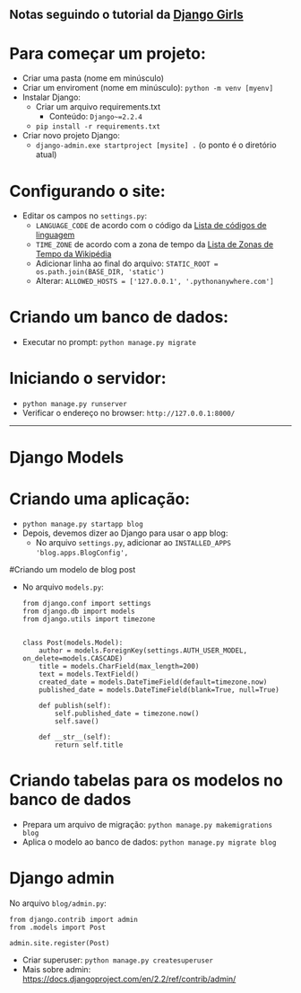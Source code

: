 ## Notas seguindo o tutorial da [Django Girls](https://djangogirls.org/)

# Para começar um projeto:

- Criar uma pasta (nome em minúsculo)
- Criar um enviroment (nome em minúsculo): `python -m venv [myenv]`
- Instalar Django:
   - Criar um arquivo requirements.txt
      - Conteúdo: `Django~=2.2.4`
   - `pip install -r requirements.txt`
- Criar novo projeto Django:
   - `django-admin.exe startproject [mysite] .` (o ponto é o diretório atual)
   
# Configurando o site:

- Editar os campos no `settings.py`:
  - `LANGUAGE_CODE` de acordo com o código da [Lista de códigos de linguagem](https://docs.djangoproject.com/en/2.2/ref/settings/#language-code])
  - `TIME_ZONE` de acordo com a zona de tempo da [Lista de Zonas de Tempo da Wikipédia](https://en.wikipedia.org/wiki/List_of_tz_database_time_zones)   
  - Adicionar linha ao final do arquivo: `STATIC_ROOT = os.path.join(BASE_DIR, 'static')`
  - Alterar: `ALLOWED_HOSTS = ['127.0.0.1', '.pythonanywhere.com']`
  
# Criando um banco de dados:
  - Executar no prompt: `python manage.py migrate`

# Iniciando o servidor:
  - `python manage.py runserver`
  - Verificar o endereço no browser: `http://127.0.0.1:8000/`
  
  ------
  
  # Django Models
  # Criando uma aplicação:
  
  - `python manage.py startapp blog`
  - Depois, devemos dizer ao Django para usar o app blog:
    - No arquivo `settings.py`, adicionar ao `INSTALLED_APPS` `'blog.apps.BlogConfig',`

#Criando um modelo de blog post

- No arquivo `models.py`:
  ```
  from django.conf import settings
  from django.db import models
  from django.utils import timezone


  class Post(models.Model):
      author = models.ForeignKey(settings.AUTH_USER_MODEL, on_delete=models.CASCADE)
      title = models.CharField(max_length=200)
      text = models.TextField()
      created_date = models.DateTimeField(default=timezone.now)
      published_date = models.DateTimeField(blank=True, null=True)

      def publish(self):
          self.published_date = timezone.now()
          self.save()

      def __str__(self):
          return self.title
    ```
    
# Criando tabelas para os modelos no banco de dados

 - Prepara um arquivo de migração: `python manage.py makemigrations blog`
 - Aplica o modelo ao banco de dados: `python manage.py migrate blog`

# Django admin
No arquivo `blog/admin.py`:
   ```
   from django.contrib import admin
   from .models import Post
   
   admin.site.register(Post)
   ```
   
   - Criar superuser: `python manage.py createsuperuser`
   - Mais sobre admin: https://docs.djangoproject.com/en/2.2/ref/contrib/admin/
   
      
